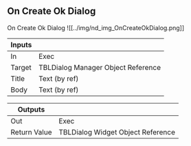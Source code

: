 ## On Create Ok Dialog
On Create Ok Dialog
![[../img/nd_img_OnCreateOkDialog.png]]

|Inputs||
|--|--|
| In | Exec |
| Target | TBLDialog Manager Object Reference |
| Title | Text (by ref) |
| Body | Text (by ref) |

|Outputs||
|--|--|
| Out | Exec |
| Return Value | TBLDialog Widget Object Reference |
